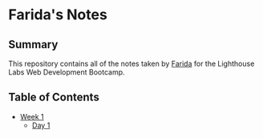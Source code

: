 # Farida's Notes

## Summary 

This repository contains all of the notes taken by [Farida](https://github.com/faridamoussaeff) for the Lighthouse Labs Web Development Bootcamp.

## Table of Contents
* [Week 1](/Week_1)
  * [Day 1](/Week_1/Day_1)